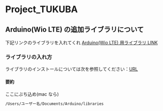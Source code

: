 # Project_TUKUBA

## Arduino(Wio LTE) の追加ライブラリについて

下記リンクのライブラリを入れてくれ
[Arduino(Wio LTE) 用ライブラリ LINK](https://drive.google.com/drive/folders/1Nt0-mJdKLaP35VYEe3eYAfbUwvGt8B98?usp=sharing)

### ライブラリの入れ方

ライブラリのインストールについては次を参照してください：[URL](http://www.arduino.cc/en/Guide/Libraries)

#### 要約

ここにぶち込め(mac なら)

```cmd
/Users/ユーザー名/Documents/Arduino/libraries
```